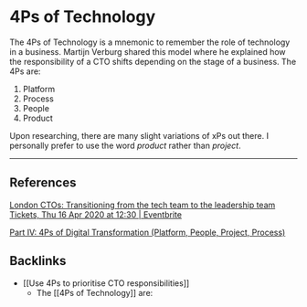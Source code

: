 # 4Ps of Technology
The 4Ps of Technology is a mnemonic to remember the role of technology in a business. Martijn Verburg shared this model where he explained how the responsibility of a CTO shifts depending on the stage of a business. The 4Ps are:

1. Platform
2. Process
3. People
4. Product

Upon researching, there are many slight variations of xPs out there. I personally prefer to use the word *product* rather than *project*.

- - -
## References
[London CTOs: Transitioning  from the tech team to the leadership team Tickets, Thu 16 Apr 2020 at 12:30 | Eventbrite](https://www.eventbrite.co.uk/e/london-ctos-transitioning-from-the-tech-team-to-the-leadership-team-tickets-102241639496#)

[Part IV: 4Ps of Digital Transformation (Platform, People, Project, Process)](https://www.linkedin.com/pulse/part-iv-4ps-digital-transformation-platform-people-project-sandhu/)

## Backlinks
* [[Use 4Ps to prioritise CTO responsibilities]]
	* The [[4Ps of Technology]] are:

<!-- #evergreen #mnemonic -->

<!-- {BearID:64622E32-DBD9-413D-B858-A2417EC7E623-1543-0000C2F3C727D82B} -->
